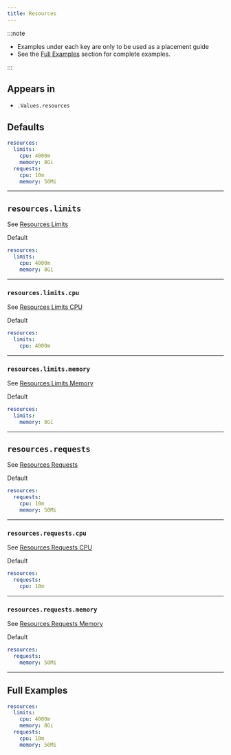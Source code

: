 ```yaml
---
title: Resources
---
```


:::note

- Examples under each key are only to be used as a placement guide
- See the [Full Examples](#full-examples) section for complete examples.

:::

## Appears in

- `.Values.resources`

## Defaults

```yaml
resources:
  limits:
    cpu: 4000m
    memory: 8Gi
  requests:
    cpu: 10m
    memory: 50Mi
```

---

## `resources.limits`

See [Resources Limits](./container/resources.md#resourceslimits)

Default

```yaml
resources:
  limits:
    cpu: 4000m
    memory: 8Gi
```

---

### `resources.limits.cpu`

See [Resources Limits CPU](./container/resources.md#resourceslimitscpu)

Default

```yaml
resources:
  limits:
    cpu: 4000m
```

---

### `resources.limits.memory`

See [Resources Limits Memory](./container/resources.md#resourceslimitsmemory)

Default

```yaml
resources:
  limits:
    memory: 8Gi
```

---

## `resources.requests`

See [Resources Requests](./container/resources.md#resourcesrequests)

Default

```yaml
resources:
  requests:
    cpu: 10m
    memory: 50Mi
```

---

### `resources.requests.cpu`

See [Resources Requests CPU](./container/resources.md#resourcesrequestscpu)

Default

```yaml
resources:
  requests:
    cpu: 10m
```

---

### `resources.requests.memory`

See [Resources Requests Memory](./container/resources.md#resourcesrequestsmemory)

Default

```yaml
resources:
  requests:
    memory: 50Mi
```

---

## Full Examples

```yaml
resources:
  limits:
    cpu: 4000m
    memory: 8Gi
  requests:
    cpu: 10m
    memory: 50Mi
```
